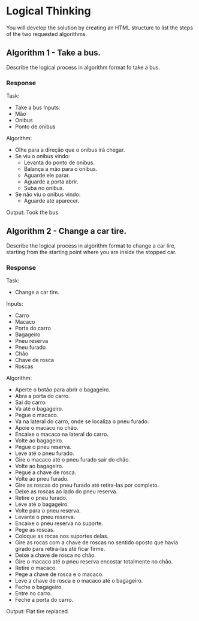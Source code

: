 # Logical Thinking

You will develop the solution by creating an HTML structure to list the steps of the two requested algorithms.

## Algorithm 1 - Take a bus.

Describe the logical process in algorithm format fo take a bus.

### Response

Task:
  - Take a bus
Inputs:
  - Mão
  - Onibus
  - Ponto de onibus

Algorithm:
  - Olhe para a direção que o onibus irá chegar.
  - Se viu o onibus vindo:
    - Levanta do ponto de onibus.
    - Balança a mão para o onibus.
    - Aguarde ele parar.
    - Aguarde a porta abrir.
    - Suba no onibus.
  - Se não viu o onibus vindo:
    - Aguarde até aparecer.

Output: Took the bus

## Algorithm 2 - Change a car tire.

Describe the logical process in algorithm format to change a car lire, starting from the starting point where you are inside the stopped car.

### Response

Task:
  - Change a car tire.

Inputs:
  - Carro
  - Macaco
  - Porta do carro
  - Bagageiro
  - Pneu reserva
  - Pneu furado
  - Chão
  - Chave de rosca
  - Roscas

Algorithm:
  - Aperte o botão para abrir o bagageiro.
  - Abra a porta do carro.
  - Sai do carro.
  - Va até o bagageiro.
  - Pegue o macaco.
  - Va na lateral do carro, onde se localiza o pneu furado.
  - Apoie o macaco no chão.
  - Encaixe o macaco na lateral do carro.
  - Volte ao bagageiro.
  - Pegue o pneu reserva.
  - Leve até o pneu furado.
  - Gire o macaco até o pneu furado sair do chão.
  - Volte ao bagageiro.
  - Pegue a chave de rosca.
  - Volte ao pneu furado.
  - Gire as roscas do pneu furado até retira-las por completo.
  - Deixe as roscas ao lado do pneu reserva.
  - Retire o pneu furado.
  - Leve até o bagageiro.
  - Volte para o pneu reserva.
  - Levante o pneu reserva.
  - Encaixe o pneu reserva no suporte.
  - Pege as roscas.
  - Coloque as rocas nos suportes delas.
  - Gire as rocas com a chave de roscas no sentido oposto que havia girado para retira-las até ficar firme.
  - Deixe a chave de rosca no chão.
  - Gire o macaco até o pneu reserva encostar totalmente no chão.
  - Retire o macaco.
  - Pege a chave de rosca e o macaco.
  - Leve a chave de rosca e o macaco até o bagageiro.
  - Feche o bagageiro.
  - Entre no carro.
  - Feche a porta do carro.


Output: Flat tire replaced.